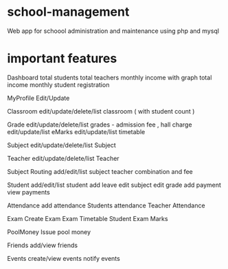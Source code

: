 # school-management
Web app for schoool administration and maintenance using php and mysql

# important features

Dashboard 
    total students
    total teachers
    monthly income with graph
    total income
    monthly student registration

MyProfile
    Edit/Update

Classroom
    edit/update/delete/list classroom ( with student count )

Grade
    edit/update/delete/list grades - admission fee , hall charge
    edit/update/list eMarks
    edit/update/list timetable

Subject
    edit/update/delete/list Subject

Teacher
    edit/update/delete/list Teacher

Subject Routing
    add/edit/list subject teacher combination and fee

Student
    add/edit/list student
    add leave
    edit subject
    edit grade
    add payment
    view payments

Attendance
    add attendance
    Students attendance
    Teacher Attendance

Exam
    Create Exam
    Exam Timetable
    Student Exam Marks

PoolMoney
    Issue pool money

Friends
    add/view friends

Events
    create/view events
    notify events

